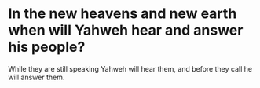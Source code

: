 # In the new heavens and new earth when will Yahweh hear and answer his people?

While they are still speaking Yahweh will hear them, and before they call he will answer them.
